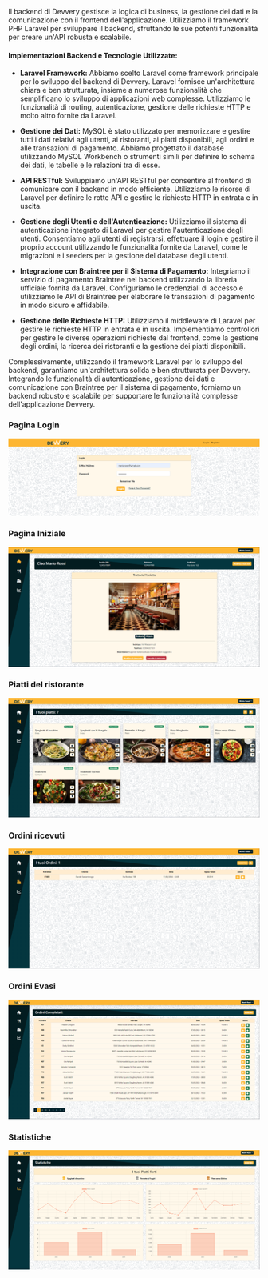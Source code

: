 Il backend di Devvery gestisce la logica di business, la gestione dei dati e la comunicazione con il frontend dell'applicazione. Utilizziamo il framework PHP Laravel per sviluppare il backend, sfruttando le sue potenti funzionalità per creare un'API robusta e scalabile.

#### Implementazioni Backend e Tecnologie Utilizzate:

- **Laravel Framework:** Abbiamo scelto Laravel come framework principale per lo sviluppo del backend di Devvery. Laravel fornisce un'architettura chiara e ben strutturata, insieme a numerose funzionalità che semplificano lo sviluppo di applicazioni web complesse. Utilizziamo le funzionalità di routing, autenticazione, gestione delle richieste HTTP e molto altro fornite da Laravel.


- **Gestione dei Dati:** MySQL è stato utilizzato per memorizzare e gestire tutti i dati relativi agli utenti, ai ristoranti, ai piatti disponibili, agli ordini e alle transazioni di pagamento. Abbiamo progettato il database utilizzando MySQL Workbench o strumenti simili per definire lo schema dei dati, le tabelle e le relazioni tra di esse.


- **API RESTful:** Sviluppiamo un'API RESTful per consentire al frontend di comunicare con il backend in modo efficiente. Utilizziamo le risorse di Laravel per definire le rotte API e gestire le richieste HTTP in entrata e in uscita.


- **Gestione degli Utenti e dell'Autenticazione:** Utilizziamo il sistema di autenticazione integrato di Laravel per gestire l'autenticazione degli utenti. Consentiamo agli utenti di registrarsi, effettuare il login e gestire il proprio account utilizzando le funzionalità fornite da Laravel, come le migrazioni e i seeders per la gestione del database degli utenti.


- **Integrazione con Braintree per il Sistema di Pagamento:** Integriamo il servizio di pagamento Braintree nel backend utilizzando la libreria ufficiale fornita da Laravel. Configuriamo le credenziali di accesso e utilizziamo le API di Braintree per elaborare le transazioni di pagamento in modo sicuro e affidabile.


- **Gestione delle Richieste HTTP:** Utilizziamo il middleware di Laravel per gestire le richieste HTTP in entrata e in uscita. Implementiamo controllori per gestire le diverse operazioni richieste dal frontend, come la gestione degli ordini, la ricerca dei ristoranti e la gestione dei piatti disponibili.

Complessivamente, utilizzando il framework Laravel per lo sviluppo del backend, garantiamo un'architettura solida e ben strutturata per Devvery. Integrando le funzionalità di autenticazione, gestione dei dati e comunicazione con Braintree per il sistema di pagamento, forniamo un backend robusto e scalabile per supportare le funzionalità complesse dell'applicazione Devvery.

### Pagina Login

<img src="screen/127.0.0.1_8000_login.png" alt="">

### Pagina Iniziale

<img src="screen/Screenshot 2024-03-11 130759.png" alt="">

### Piatti del ristorante

<img src="screen/Screenshot 2024-03-11 130842.png" alt="">

### Ordini ricevuti

<img src="screen/Screenshot 2024-03-11 130934.png" alt="">

### Ordini Evasi

<img src="screen/Screenshot 2024-03-11 131033.png" alt="">

### Statistiche

<img src="screen/Screenshot 2024-03-11 131122.png" alt="">
